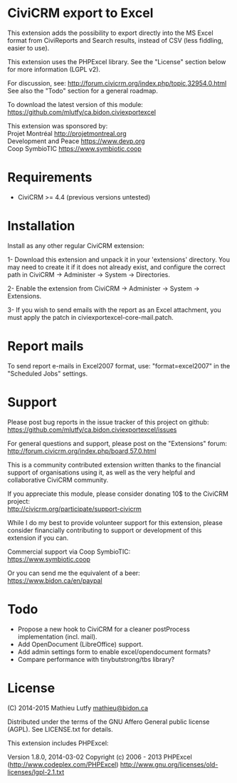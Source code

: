 CiviCRM export to Excel
=======================

This extension adds the possibility to export directly into the MS Excel
format from CiviReports and Search results, instead of CSV (less fiddling,
easier to use).

This extension uses the PHPExcel library. See the "License" section below
for more information (LGPL v2).

For discussion, see: http://forum.civicrm.org/index.php/topic,32954.0.html  
See also the "Todo" section for a general roadmap.

To download the latest version of this module:  
https://github.com/mlutfy/ca.bidon.civiexportexcel

This extension was sponsored by:  
Projet Montréal <http://projetmontreal.org>  
Development and Peace <https://www.devp.org>  
Coop SymbioTIC <https://www.symbiotic.coop>

Requirements
============

- CiviCRM >= 4.4 (previous versions untested)

Installation
============

Install as any other regular CiviCRM extension:

1- Download this extension and unpack it in your 'extensions' directory.
   You may need to create it if it does not already exist, and configure
   the correct path in CiviCRM -> Administer -> System -> Directories.

2- Enable the extension from CiviCRM -> Administer -> System -> Extensions.

3- If you wish to send emails with the report as an Excel attachment,
   you must apply the patch in civiexportexcel-core-mail.patch.

Report mails
============

To send report e-mails in Excel2007 format, use: "format=excel2007" in
the "Scheduled Jobs" settings.

Support
=======

Please post bug reports in the issue tracker of this project on github:  
https://github.com/mlutfy/ca.bidon.civiexportexcel/issues

For general questions and support, please post on the "Extensions" forum:  
http://forum.civicrm.org/index.php/board,57.0.html

This is a community contributed extension written thanks to the financial
support of organisations using it, as well as the very helpful and collaborative
CiviCRM community.

If you appreciate this module, please consider donating 10$ to the CiviCRM project:  
http://civicrm.org/participate/support-civicrm

While I do my best to provide volunteer support for this extension, please
consider financially contributing to support or development of this extension
if you can.

Commercial support via Coop SymbioTIC:  
<https://www.symbiotic.coop>

Or you can send me the equivalent of a beer:  
<https://www.bidon.ca/en/paypal>

Todo
====

* Propose a new hook to CiviCRM for a cleaner postProcess implementation (incl. mail).
* Add OpenDocument (LibreOffice) support.
* Add admin settings form to enable excel/opendocument formats?
* Compare performance with tinybutstrong/tbs library?

License
=======

(C) 2014-2015 Mathieu Lutfy <mathieu@bidon.ca>

Distributed under the terms of the GNU Affero General public license (AGPL).
See LICENSE.txt for details.

This extension includes PHPExcel:

Version 1.8.0, 2014-03-02
Copyright (c) 2006 - 2013 PHPExcel (http://www.codeplex.com/PHPExcel)
http://www.gnu.org/licenses/old-licenses/lgpl-2.1.txt
